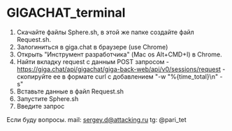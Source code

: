 # GIGACHAT_terminal

1. Скачайте файлы Sphere.sh, в этой же папке создайте файл Request.sh.
2. Залогиниться в giga.chat в браузере (use Chrome)
3. Открыть "Инструмент разработчика" (Mac os Alt+CMD+I) в Chrome.
4. Найти вкладку request с данным POST запросом - https://giga.chat/api/gigachat/giga-back-web/api/v0/sessions/request - скопируйте ее в формате curl с добавлением "-w "%{time_total}\n" -s"
5. Вставьте данные в файл Request.sh
6. Запустите Sphere.sh
7. Введите запрос


Если буду вопросы.
mail: sergey.d@attacking.ru
tg: @pari_tet
